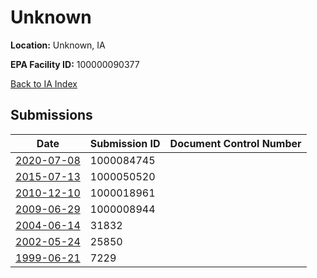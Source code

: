 # Unknown

**Location:** Unknown, IA

**EPA Facility ID:** 100000090377

[Back to IA Index](../../index.md)

## Submissions

| Date | Submission ID | Document Control Number |
|------|--------------|-------------------------|
| [2020-07-08](submissions/1000084745.md) | 1000084745 |  |
| [2015-07-13](submissions/1000050520.md) | 1000050520 |  |
| [2010-12-10](submissions/1000018961.md) | 1000018961 |  |
| [2009-06-29](submissions/1000008944.md) | 1000008944 |  |
| [2004-06-14](submissions/31832.md) | 31832 |  |
| [2002-05-24](submissions/25850.md) | 25850 |  |
| [1999-06-21](submissions/7229.md) | 7229 |  |
